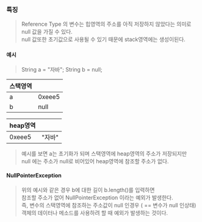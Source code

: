 ### 특징
> Reference Type 의 변수는 힙영역의 주소를 아직 저장하지 않았다는 의미로  
> null 값을 가질 수 있다.  
> null 값또한 초기값으로 사용될 수 있기 때문에 stack영역에는 생성이된다.


#### 예시
>String a = "자바";
>String b = null;


|스택영역| |
|---|---|
|a|0xeee5|
|b|null|

|heap영역| |
|---|---|
|0xeee5|"자바"|

> 예시를 보면 a는 초기화가 되며 스택영역에 heap영역의 주소가 저장되지만  
> null 에는 주소가 null로 비어있어 heap영역에 참조할 주소가 없다.

#### NullPointerException
> 위의 예시와 같은 경우 b에 대한 길이 b.length()를 입력하면  
> 참조할 주소가 없어 NullPointerException 이라는 예외가 발생한다.  
> 즉, 변수의 스택영역에 참조하는 주소값이 null 인경우 ( == 변수가 null 인상태)  
> 객체의 데이터나 메소드를 사용하려 할 때 예외가 발생하는 것이다.
